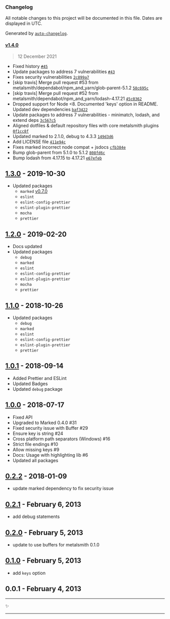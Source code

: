 ### Changelog

All notable changes to this project will be documented in this file. Dates are displayed in UTC.

Generated by [`auto-changelog`](https://github.com/CookPete/auto-changelog).

#### [v1.4.0](https://github.com/metalsmith/markdown/compare/v1.3.0...v1.4.0)

> 12 December 2021

- Fixed history [`#45`](https://github.com/metalsmith/markdown/pull/45)
- Update packages to address 7 vulnerabilities [`#43`](https://github.com/metalsmith/markdown/pull/43)
- Fixes security vulnerabilities [`2c899a7`](https://github.com/metalsmith/markdown/commit/2c899a7580a8c223d4921fe8c0060bf0d739b7b7)
- [skip travis] Merge pull request #53 from metalsmith/dependabot/npm_and_yarn/glob-parent-5.1.2 [`58c695c`](https://github.com/metalsmith/markdown/commit/58c695c194bdf2ca45f9ada81dcb35653124604f)
- [skip travis] Merge pull request #52 from metalsmith/dependabot/npm_and_yarn/lodash-4.17.21 [`45c0362`](https://github.com/metalsmith/markdown/commit/45c03628af0fe234bd3a0d488b42a9bf40bcdcdb)
- Dropped support for Node &lt;8. Documented 'keys' option in README. Updated dev dependencies [`baf3422`](https://github.com/metalsmith/markdown/commit/baf3422bdde52fc543bd00fac5dedea7c9dfaa8c)
- Update packages to address 7 vulnerabilities - minimatch, lodash, and extend deps [`3c567c5`](https://github.com/metalsmith/markdown/commit/3c567c50368eac7498672a92d3513f0955e048cd)
- Aligned dotfiles & default repository files with core metalsmith plugins [`0f1cc8f`](https://github.com/metalsmith/markdown/commit/0f1cc8f19b051bcad422329f26a1d92051c8a663)
- Updated marked to 2.1.0, debug to 4.3.3 [`149d3d6`](https://github.com/metalsmith/markdown/commit/149d3d65e2eb38d25b3fdc850e425c871466cbbf)
- Add LICENSE file [`411e94c`](https://github.com/metalsmith/markdown/commit/411e94c2d8dad8f4564d0e8386b57f8d30b00e93)
- Fixes marked incorrect node compat + jsdocs [`cfb384e`](https://github.com/metalsmith/markdown/commit/cfb384ee16659e377a0e43d4abdbc4c4acc6b5ca)
- Bump glob-parent from 5.1.0 to 5.1.2 [`808fd6c`](https://github.com/metalsmith/markdown/commit/808fd6c48e927157900bf72810483ed1e7405bf7)
- Bump lodash from 4.17.15 to 4.17.21 [`e67efeb`](https://github.com/metalsmith/markdown/commit/e67efeb6134f754dfd9395f061caae1a3c9dfc20)

<!-- auto-changelog-above -->

## [1.3.0][] - 2019-10-30

- Updated packages
  - `marked` [v0.7.0](https://github.com/markedjs/marked/releases/tag/v0.7.0)
  - `eslint`
  - `eslint-config-prettier`
  - `eslint-plugin-prettier`
  - `mocha`
  - `prettier`

## [1.2.0][] - 2019-02-20

- Docs updated
- Updated packages
  - `debug`
  - `marked`
  - `eslint`
  - `eslint-config-prettier`
  - `eslint-plugin-prettier`
  - `mocha`
  - `prettier`

## [1.1.0][] - 2018-10-26

- Updated packages
  - `debug`
  - `marked`
  - `eslint`
  - `eslint-config-prettier`
  - `eslint-plugin-prettier`
  - `prettier`

## [1.0.1][] - 2018-09-14

- Added Prettier and ESLint
- Updated Badges
- Updated `debug` package

## [1.0.0][] - 2018-07-17

- Fixed API
- Upgraded to Marked 0.4.0 #31
- Fixed security issue with Buffer #29
- Ensure key is string #24
- Cross platform path separators (Windows) #16
- Strict file endings #10
- Allow missing keys #9
- Docs: Usage with highlighting lib #6
- Updated all packages

## [0.2.2][] - 2018-01-09

- update marked dependency to fix security issue

## [0.2.1][] - February 6, 2013

- add debug statements

## [0.2.0][] - February 5, 2013

- update to use buffers for metalsmith 0.1.0

## [0.1.0][] - February 5, 2013

- add `keys` option

## 0.0.1 - February 4, 2013

---

:sparkles:

---

[unreleased]: https://github.com/metalsmith/markdown/compare/v1.2.0...HEAD
[1.3.0]: https://github.com/metalsmith/markdown/compare/v1.2.0...v1.3.0
[1.2.0]: https://github.com/metalsmith/markdown/compare/v1.1.0...v1.2.0
[1.1.0]: https://github.com/metalsmith/markdown/compare/v1.0.1...v1.1.0
[1.0.1]: https://github.com/metalsmith/markdown/compare/v1.0.0...v1.0.1
[1.0.0]: https://github.com/metalsmith/markdown/compare/v0.2.2...v1.0.0
[0.2.2]: https://github.com/metalsmith/markdown/compare/v0.2.1...v0.2.2
[0.2.1]: https://github.com/metalsmith/markdown/compare/v0.2.0...v0.2.1
[0.2.0]: https://github.com/metalsmith/markdown/compare/v0.1.0...v0.2.0
[0.1.0]: https://github.com/metalsmith/markdown/compare/v0.0.1...v0.1.0
